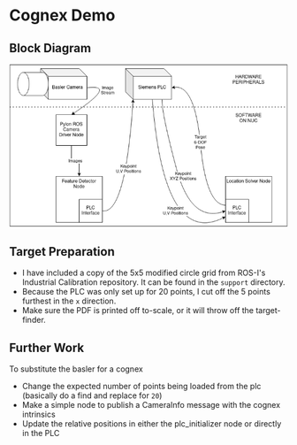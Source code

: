 # Cognex Demo

## Block Diagram
![Block Diagram](block_diagram.png)

## Target Preparation
- I have included a copy of the 5x5 modified circle grid from ROS-I's Industrial Calibration repository. It can be found in the `support` directory.
- Because the PLC was only set up for 20 points, I cut off the 5 points furthest in the `x` direction.
- Make sure the PDF is printed off to-scale, or it will throw off the target-finder.

## Further Work
To substitute the basler for a cognex
- Change the expected number of points being loaded from the plc (basically do a find and replace for `20`)
- Make a simple node to publish a CameraInfo message with the cognex intrinsics
- Update the relative positions in either the plc_initializer node or directly in the PLC
